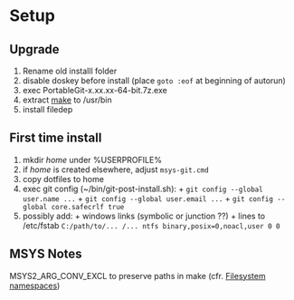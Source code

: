 # Setup
## Upgrade
  1. Rename old installl folder
  2. disable doskey before install (place `goto :eof` at beginning of autorun)
  3. exec PortableGit-x.xx.xx-64-bit.7z.exe
  4. extract [make](http://repo.msys2.org/msys/x86_64/) to /usr/bin
  5. install filedep

## First time install
  1. mkdir *home* under %USERPROFILE%
  2. if *home* is created elsewhere, adjust `msys-git.cmd`
  3. copy dotfiles to home
  4. exec git config (~/bin/git-post-install.sh):
    + `git config --global user.name ...`
    + `git config --global user.email ...`
    + `git config --global core.safecrlf true`
  5. possibly add:
    + windows links (symbolic or junction ??)
    + lines to /etc/fstab `C:/path/to/... /... ntfs binary,posix=0,noacl,user 0 0`

## MSYS Notes
MSYS2_ARG_CONV_EXCL to preserve paths in make (cfr. [Filesystem namespaces](https://github.com/msys2/msys2/wiki/Porting))
